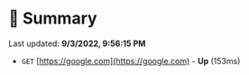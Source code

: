 # 📖 Summary
Last updated: **9/3/2022, 9:56:15 PM**

- `GET` [https://google.com](https://google.com) - **Up** (153ms)
